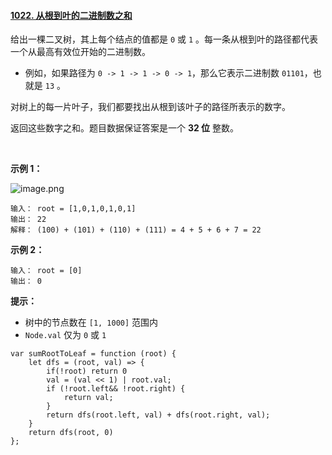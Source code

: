 #### [1022. 从根到叶的二进制数之和](https://leetcode.cn/problems/sum-of-root-to-leaf-binary-numbers/)

给出一棵二叉树，其上每个结点的值都是 `0` 或 `1` 。每一条从根到叶的路径都代表一个从最高有效位开始的二进制数。

-   例如，如果路径为 `0 -> 1 -> 1 -> 0 -> 1`，那么它表示二进制数 `01101`，也就是 `13` 。

对树上的每一片叶子，我们都要找出从根到该叶子的路径所表示的数字。

返回这些数字之和。题目数据保证答案是一个 **32 位** 整数。

 

**示例 1：**

![image.png](https://p1-juejin.byteimg.com/tos-cn-i-k3u1fbpfcp/934ce439db9e4f2b8d71c63b1d54d292~tplv-k3u1fbpfcp-watermark.image?)

```
输入： root = [1,0,1,0,1,0,1]
输出： 22
解释： (100) + (101) + (110) + (111) = 4 + 5 + 6 + 7 = 22
```

**示例 2：**

```
输入： root = [0]
输出： 0
```

**提示：**

-   树中的节点数在 `[1, 1000]` 范围内
-   `Node.val` 仅为 `0` 或 `1`

```
var sumRootToLeaf = function (root) {
    let dfs = (root, val) => {
        if(!root) return 0
        val = (val << 1) | root.val;
        if (!root.left&& !root.right) {
            return val;
        }
        return dfs(root.left, val) + dfs(root.right, val);
    }
    return dfs(root, 0)
};
```